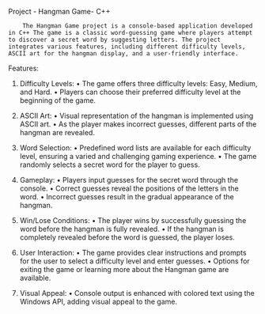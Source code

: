 Project - Hangman Game- C++


		The Hangman Game project is a console-based application developed in C++ The game is a classic word-guessing game where players attempt to discover a secret word by suggesting letters. The project integrates various features, including different difficulty levels, ASCII art for the hangman display, and a user-friendly interface.
Features:
1.	Difficulty Levels:
•	The game offers three difficulty levels: Easy, Medium, and Hard.
•	Players can choose their preferred difficulty level at the beginning of the game.
2.	ASCII Art:
•	Visual representation of the hangman is implemented using ASCII art.
•	As the player makes incorrect guesses, different parts of the hangman are revealed.
3.	Word Selection:
•	Predefined word lists are available for each difficulty level, ensuring a varied and challenging gaming experience.
•	The game randomly selects a secret word for the player to guess.
4.	Gameplay:
•	Players input guesses for the secret word through the console.
•	Correct guesses reveal the positions of the letters in the word.
•	Incorrect guesses result in the gradual appearance of the hangman.
5.	Win/Lose Conditions:
•	The player wins by successfully guessing the word before the hangman is fully revealed.
•	If the hangman is completely revealed before the word is guessed, the player loses.



6.	User Interaction:
•	The game provides clear instructions and prompts for the user to select a difficulty level and enter guesses.
•	Options for exiting the game or learning more about the Hangman game are available.
7.	Visual Appeal:
•	Console output is enhanced with colored text using the Windows API, adding visual appeal to the game.
